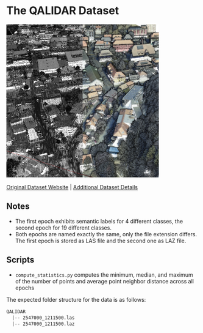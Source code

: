 # The QALIDAR Dataset

<img src="./../../images/QALIDAR.png" width="400"/>

[Original Dataset Website](https://github.com/swiss-territorial-data-lab/proj-qalidar) | [Additional Dataset Details](https://hpicgs.github.io/multi-temporal-point-cloud-datasets-survey/details/QALIDAR)

## Notes
  - The first epoch exhibits semantic labels for 4 different classes, the second epoch for 19 different classes.
  - Both epochs are named exactly the same, only the file extension differs. The first epoch is stored as LAS file and the second one as LAZ file.

## Scripts
* `compute_statistics.py` computes the minimum, median, and maximum of the number of points and average point neighbor distance across all epochs

The expected folder structure for the data is as follows:

```
QALIDAR
  |-- 2547000_1211500.las
  |-- 2547000_1211500.laz
```